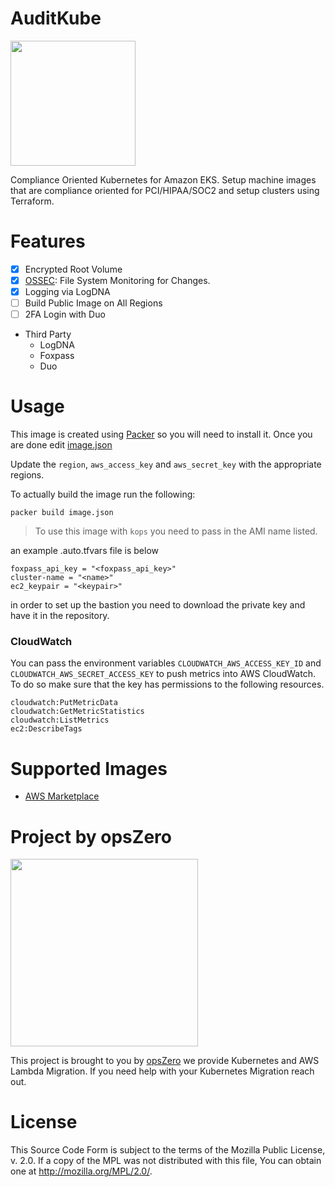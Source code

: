 # AuditKube

<img src="http://assets.opszero.com.s3.amazonaws.com/images/auditkube.png" width="200px" />

Compliance Oriented Kubernetes for Amazon EKS. Setup machine images that are
compliance oriented for PCI/HIPAA/SOC2 and setup clusters using Terraform.

# Features

- [x] Encrypted Root Volume
- [x] [OSSEC](https://ossec.github.io/): File System Monitoring for Changes.
- [x] Logging via LogDNA
- [ ] Build Public Image on All Regions
- [ ] 2FA Login with Duo
- Third Party
  - LogDNA
  - Foxpass
  - Duo

# Usage

This image is created using [Packer](https://www.packer.io/) so you will need
to install it. Once you are done edit [image.json](./image.json)

Update the `region`, `aws_access_key` and `aws_secret_key` with the
appropriate regions.

To actually build the image run the following:

```
packer build image.json
```

> To use this image with `kops` you need to pass in the AMI name listed.

an example .auto.tfvars file is below 
```
foxpass_api_key = "<foxpass_api_key>"
cluster-name = "<name>"
ec2_keypair = "<keypair>"
```
in order to set up the bastion you need to download the private key 
and have it in the repository. 

### CloudWatch

You can pass the environment variables `CLOUDWATCH_AWS_ACCESS_KEY_ID`
and `CLOUDWATCH_AWS_SECRET_ACCESS_KEY` to push metrics into AWS
CloudWatch. To do so make sure that the key has permissions to the
following resources.

```
cloudwatch:PutMetricData
cloudwatch:GetMetricStatistics
cloudwatch:ListMetrics
ec2:DescribeTags
```

# Supported Images

- [AWS Marketplace](https://aws.amazon.com/marketplace/pp/B075CNX5F8?qid=1504900511561&sr=0-1&ref_=srh_res_product_title)

# Project by opsZero

<a href="https://www.opszero.com"><img src="http://assets.opszero.com.s3.amazonaws.com/images/opszero_11_29_2016.png" width="300px"/></a>

This project is brought to you by [opsZero](https://www.opszero.com) we
provide Kubernetes and AWS Lambda Migration. If you need help with your
Kubernetes Migration reach out.

# License

This Source Code Form is subject to the terms of the Mozilla Public
License, v. 2.0. If a copy of the MPL was not distributed with this
file, You can obtain one at http://mozilla.org/MPL/2.0/.
